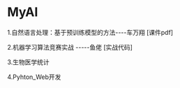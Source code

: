 # MyAI

1.自然语言处理：基于预训练模型的方法----车万翔   [课件pdf]

2.机器学习算法竞赛实战             -----鱼佬    [实战代码]

3.生物医学统计

4.Pyhton_Web开发
